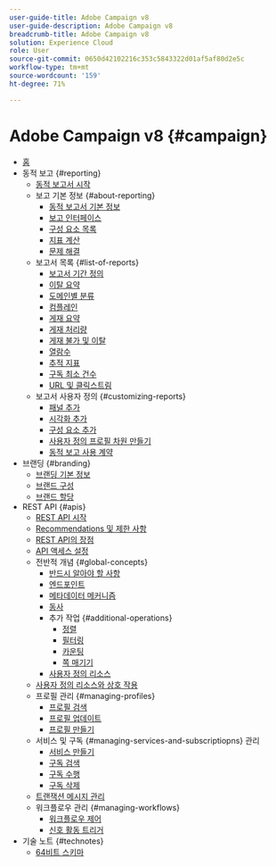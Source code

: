 ```yaml
---
user-guide-title: Adobe Campaign v8
user-guide-description: Adobe Campaign v8
breadcrumb-title: Adobe Campaign v8
solution: Experience Cloud
role: User
source-git-commit: 0650d42102216c353c5843322d01af5af80d2e5c
workflow-type: tm+mt
source-wordcount: '159'
ht-degree: 71%

---
```


# Adobe Campaign v8 {#campaign}

+ [홈](campaign-standard-migration-home.md)
+ 동적 보고 {#reporting}
   + [동적 보고서 시작](reporting/get-started-reporting.md)
   + 보고 기본 정보 {#about-reporting}
      + [동적 보고서 기본 정보](reporting/about-dynamic-reports.md)
      + [보고 인터페이스](reporting/reporting-interface.md)
      + [구성 요소 목록](reporting/list-of-components.md)
      + [지표 계산](reporting/indicator-calculation.md)
      + [문제 해결](reporting/troubleshooting.md)
   + 보고서 목록 {#list-of-reports}
      + [보고서 기간 정의](reporting/defining-the-report-period.md)
      + [이탈 요약](reporting/bounce-summary.md)
      + [도메인별 분류](reporting/breakdown-by-domains.md)
      + [컴플레인](reporting/complaints.md)
      + [게재 요약](reporting/delivery-summary.md)
      + [게재 처리량](reporting/delivery-throughput.md)
      + [게재 불가 및 이탈](reporting/non-deliverables-and-bounces.md)
      + [열람수](reporting/opens.md)
      + [추적 지표](reporting/tracking-indicators.md)
      + [구독 최소 건수](reporting/unsubscriptions.md)
      + [URL 및 클릭스트림](reporting/urls-and-click-streams.md)
   + 보고서 사용자 정의 {#customizing-reports}
      + [패널 추가](reporting/adding-panels.md)
      + [시각화 추가](reporting/adding-visualizations.md)
      + [구성 요소 추가](reporting/adding-components.md)
      + [사용자 정의 프로필 차원 만들기](reporting/creating-a-custom-profile-dimension.md)
      + [동적 보고 사용 계약](reporting/pii-agreement.md)
+ 브랜딩 {#branding}
   + [브랜딩 기본 정보](branding/branding-gs.md)
   + [브랜드 구성](branding/branding-configure.md)
   + [브랜드 할당](branding/branding-assign.md)
+ REST API {#apis}
   + [REST API 시작](api/get-started-apis.md)
   + [Recommendations 및 제한 사항](api/limitations.md)
   + [REST API의 장점](api/why-using-campaign-standard-apis.md)
   + [API 액세스 설정](api/setting-up-api-access.md)
   + 전반적 개념 {#global-concepts}
      + [반드시 알아야 할 사항](api/must-read.md)
      + [엔드포인트](api/endpoints.md)
      + [메타데이터 메커니즘](api/metadata-mechanism.md)
      + [동사](api/verbs.md)
      + 추가 작업 {#additional-operations}
         + [정렬](api/sorting.md)
         + [필터링](api/filtering.md)
         + [카운팅](api/counting.md)
         + [쪽 매기기](api/pagination.md)
      + [사용자 정의 리소스](api/custom-resources.md)
   + [사용자 정의 리소스와 상호 작용](api/interacting-with-custom-resources.md)
   + 프로필 관리 {#managing-profiles}
      + [프로필 검색](api/retrieving-profiles.md)
      + [프로필 업데이트](api/updating-profiles.md)
      + [프로필 만들기](api/creating-profiles-api.md)
   + 서비스 및 구독 {#managing-services-and-subscriptiopns} 관리
      + [서비스 만들기](api/creating-a-service.md)
      + [구독 검색](api/retrieving-subscriptions.md)
      + [구독 수행](api/perform-subscriptions.md)
      + [구독 삭제](api/deleting-subscriptions.md)
   + [트랜잭션 메시지 관리](api/managing-transactional-messages.md)
   + 워크플로우 관리 {#managing-workflows}
      + [워크플로우 제어](api/controlling-a-workflow.md)
      + [신호 활동 트리거](api/triggering-a-signal-activity.md)
+ 기술 노트 {#technotes}
   + [64비트 스키마](technotes/64-bit-tables.md)

